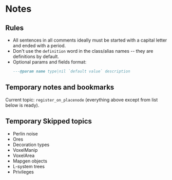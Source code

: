 # Notes

## Rules

- All sentences in all comments ideally must be started with a capital letter
  and ended with a period.
- Don't use the `definition` word in the class/alias names -- they are
  definitions by default.
- Optional params and fields format:
  ```lua
  ---@param name type|nil `default value` description
  ```

## Temporary notes and bookmarks

Current topic: `register_on_placenode` (everything above except from list below
is ready).

## Temporary Skipped topics

- Perlin noise
- Ores
- Decoration types
- VoxelManip
- VoxelArea
- Mapgen objects
- L-system trees
- Privileges
